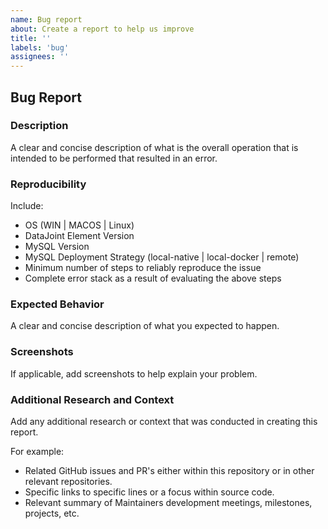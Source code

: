 ```yaml
---
name: Bug report
about: Create a report to help us improve
title: ''
labels: 'bug'
assignees: ''
---
```


## Bug Report

### Description

A clear and concise description of what is the overall operation that is intended to be
performed that resulted in an error.

### Reproducibility

Include:

- OS (WIN | MACOS | Linux)
- DataJoint Element Version
- MySQL Version
- MySQL Deployment Strategy (local-native | local-docker | remote)
- Minimum number of steps to reliably reproduce the issue
- Complete error stack as a result of evaluating the above steps

### Expected Behavior

A clear and concise description of what you expected to happen.

### Screenshots

If applicable, add screenshots to help explain your problem.

### Additional Research and Context

Add any additional research or context that was conducted in creating this report.

For example:

- Related GitHub issues and PR's either within this repository or in other relevant
  repositories.
- Specific links to specific lines or a focus within source code.
- Relevant summary of Maintainers development meetings, milestones, projects, etc.
